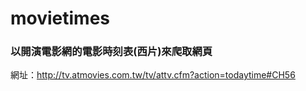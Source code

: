 # movietimes
### 以開演電影網的電影時刻表(西片)來爬取網頁
網址：<a>http://tv.atmovies.com.tw/tv/attv.cfm?action=todaytime#CH56</a>
